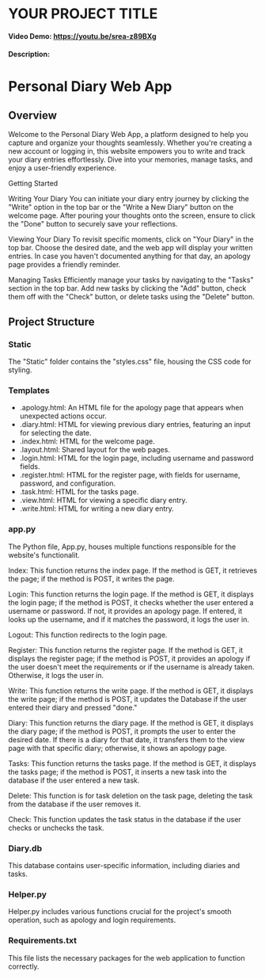 # YOUR PROJECT TITLE
#### Video Demo:  https://youtu.be/srea-z89BXg
#### Description:

# Personal Diary Web App

## Overview

Welcome to the Personal Diary Web App, a platform designed to help you capture and organize your thoughts seamlessly. Whether you're creating a new account or logging in, this website empowers you to write and track your diary entries effortlessly. Dive into your memories, manage tasks, and enjoy a user-friendly experience.


Getting Started

Writing Your Diary
You can initiate your diary entry journey by clicking the "Write" option in the top bar or the "Write a New Diary" button on the welcome page. After pouring your thoughts onto the screen, ensure to click the "Done" button to securely save your reflections.

Viewing Your Diary
To revisit specific moments, click on "Your Diary" in the top bar. Choose the desired date, and the web app will display your written entries. In case you haven't documented anything for that day, an apology page provides a friendly reminder.

Managing Tasks
Efficiently manage your tasks by navigating to the "Tasks" section in the top bar. Add new tasks by clicking the "Add" button, check them off with the "Check" button, or delete tasks using the "Delete" button.



## Project Structure

### Static
The "Static" folder contains the "styles.css" file, housing the CSS code for styling.

### Templates
- .apology.html: An HTML file for the apology page that appears when unexpected actions occur.
- .diary.html: HTML for viewing previous diary entries, featuring an input for selecting the date.
- .index.html: HTML for the welcome page.
- .layout.html: Shared layout for the web pages.
- .login.html: HTML for the login page, including username and password fields.
- .register.html: HTML for the register page, with fields for username, password, and configuration.
- .task.html: HTML for the tasks page.
- .view.html: HTML for viewing a specific diary entry.
- .write.html: HTML for writing a new diary entry.

### app.py
The Python file, App.py, houses multiple functions responsible for the website's functionalit.

Index:
This function returns the index page. If the method is GET, it retrieves the page; if the method is POST, it writes the page.

Login:
This function returns the login page. If the method is GET, it displays the login page; if the method is POST, it checks whether the user entered a username or password. If not, it provides an apology page. If entered, it looks up the username, and if it matches the password, it logs the user in.

Logout:
This function redirects to the login page.

Register:
This function returns the register page. If the method is GET, it displays the register page; if the method is POST, it provides an apology if the user doesn't meet the requirements or if the username is already taken. Otherwise, it logs the user in.

Write:
This function returns the write page. If the method is GET, it displays the write page; if the method is POST, it updates the Database if the user entered their diary and pressed "done."

Diary:
This function returns the diary page. If the method is GET, it displays the diary page; if the method is POST, it prompts the user to enter the desired date. If there is a diary for that date, it transfers them to the view page with that specific diary; otherwise, it shows an apology page.

Tasks:
This function returns the tasks page. If the method is GET, it displays the tasks page; if the method is POST, it inserts a new task into the database if the user entered a new task.

Delete:
This function is for task deletion on the task page, deleting the task from the database if the user removes it.

Check:
This function updates the task status in the database if the user checks or unchecks the task.


### Diary.db
This database contains user-specific information, including diaries and tasks.

### Helper.py
Helper.py includes various functions crucial for the project's smooth operation, such as apology and login requirements.

### Requirements.txt
This file lists the necessary packages for the web application to function correctly.

